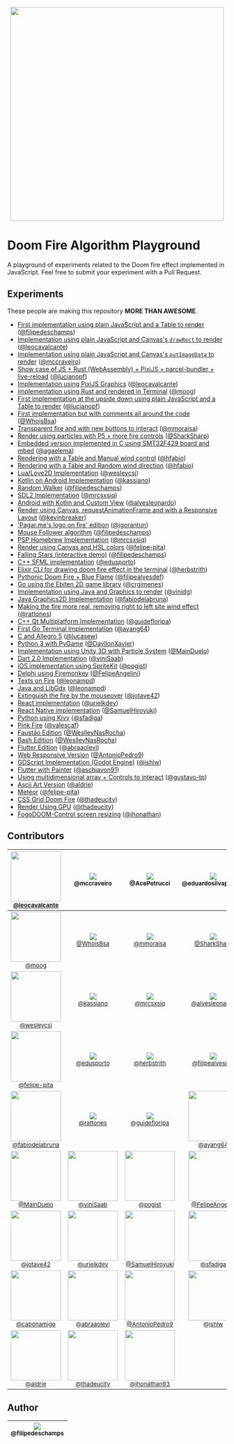 <p align="center">
  <a href="https://filipedeschamps.github.io/doom-fire-algorithm/playground/1st-implementation-with-tables/">
    <img src="https://github.com/filipedeschamps/doom-fire-algorithm/blob/master/doom-fire.gif?raw=true" width="490">
  </a>
</p>

# Doom Fire Algorithm Playground
A playground of experiments related to the Doom fire effect implemented in JavaScript. Feel free to submit your experiment with a Pull Request.

## Experiments

These people are making this repository **MORE THAN AWESOME**.

- [First implementation using plain JavaScript and a Table to render](https://filipedeschamps.github.io/doom-fire-algorithm/playground/1st-implementation-with-tables/) ([@filipedeschamps](https://github.com/filipedeschamps))
- [Implementation using plain JavaScript and Canvas's `drawRect` to render](https://filipedeschamps.github.io/doom-fire-algorithm/playground/render-with-canvas-draw-rect/) ([@leocavalcante](https://github.com/leocavalcante))
- [Implementation using plain JavaScript and Canvas's `putImageData` to render](https://filipedeschamps.github.io/doom-fire-algorithm/playground/render-with-canvas/) ([@mccraveiro](https://github.com/mccraveiro))
- [Show case of JS + Rust (WebAssembly) + PixiJS + parcel-bundler + live-reload](https://filipedeschamps.github.io/doom-fire-algorithm/playground/new-structure-with-parcel-bundler/demo) ([@lucianopf](https://github.com/lucianopf))
- [Implementation using PixiJS Graphics](https://filipedeschamps.github.io/doom-fire-algorithm/playground/render-with-pixijs/) ([@leocavalcante](https://github.com/leocavalcante))
- [Implementation using Rust and rendered in Terminal](https://github.com/filipedeschamps/doom-fire-algorithm/tree/master/playground/rust-algorithm-render-in-terminal) ([@moog](https://github.com/moog))
- [First implementation at the upside down using plain JavaScript and a Table to render](https://filipedeschamps.github.io/doom-fire-algorithm/playground/1st-implementation-with-tables-upside-down) ([@lucianopf](https://github.com/lucianopf))
- [First implementation but with comments all around the code](https://github.com/filipedeschamps/doom-fire-algorithm/blob/master/playground/doom-fire-algorithm-commented/fire.js) ([@WhoisBsa](https://github.com/WhoisBsa))
- [Transparent fire and with new buttons to interact](https://filipedeschamps.github.io/doom-fire-algorithm/playground/burning-elements/) ([@mmoraisa](https://github.com/mmoraisa))
- [Render using particles with P5 + more fire controls](https://filipedeschamps.github.io/doom-fire-algorithm/playground/render-using-particles-with-p5/) ([@SharkSharp](https://github.com/SharkSharp))
- [Embedded version implemented in C using SMT32F429 board and mbed](https://github.com/filipedeschamps/doom-fire-algorithm/tree/master/playground/embedded_version-STM32F429-mbed) ([@agaelema](https://github.com/agaelema))
- [Rendering with a Table and Manual wind control](https://filipedeschamps.github.io/doom-fire-algorithm/playground/1st-implementation-with-tables-manual-variable-wind/) ([@hfabio](https://github.com/hfabio))
- [Rendering with a Table and Random wind direction](https://filipedeschamps.github.io/doom-fire-algorithm/playground/1st-implementation-with-tables-randomic-variable-wind/) ([@hfabio](https://github.com/hfabio))
- [Lua/Love2D Implementation](https://github.com/filipedeschamps/doom-fire-algorithm/tree/master/playground/lua-love2d-implementation) ([@wesleycsj](https://github.com/wesleycsj))
- [Kotlin on Android Implementation](https://github.com/filipedeschamps/doom-fire-algorithm/tree/master/playground/android-implementation-kotlin) ([@kassiano](https://github.com/kassiano))
- [Random Walker](https://filipedeschamps.github.io/doom-fire-algorithm/playground/random-walker/) ([@filipedeschamps](https://github.com/filipedeschamps))
- [SDL2 Implementation](https://github.com/filipedeschamps/doom-fire-algorithm/playground/sdl2-implementation/) ([@mrcsxsiq](https://github.com/mrcsxsiq))
- [Android with Kotlin and Custom View](https://github.com/filipedeschamps/doom-fire-algorithm/tree/master/playground/android-customview-kotlin-implementation) ([@alvesleonardo](https://github.com/alvesleonardo))
- [Render using Canvas, requestAnimationFrame and with a Responsive Layout](https://filipedeschamps.github.io/doom-fire-algorithm/playground/render-canvas-responsive-layout/) ([@kevinbreaker](https://github.com/kevinbreaker))
- ['Pagar.me's logo on fire' edition](https://filipedeschamps.github.io/doom-fire-algorithm/playground/pagarme-logo-on-fire/) ([@igorantun](https://github.com/igorantun))
- [Mouse Follower algorithm](https://filipedeschamps.github.io/doom-fire-algorithm/playground/follow-mouse/) ([@filipedeschamps](https://github.com/filipedeschamps))
- [PSP Homebrew Implementation](https://github.com/filipedeschamps/doom-fire-algorithm/playground/psp-homebrew-oslib-implementation/) ([@mrcsxsiq](https://github.com/mrcsxsiq))
- [Render using Canvas and HSL colors](https://filipedeschamps.github.io/doom-fire-algorithm/playground/render-with-canvas-and-hsl-colors/) ([@felipe-pita](https://github.com/felipe-pita))
- [Falling Stars (interactive demo)](https://filipedeschamps.github.io/doom-fire-algorithm/playground/falling-stars/) ([@filipedeschamps](https://github.com/filipedeschamps))
- [C++ SFML implementation](https://filipedeschamps.github.io/doom-fire-algorithm/playground/cpp-sfml-implementation/) ([@edusporto](https://github.com/edusporto))
- [Elixir CLI for drawing doom fire effect in the terminal](https://github.com/filipedeschamps/doom-fire-algorithm/tree/master/playground/elixir-algorithm-render-in-terminal) ([@herbstrith](https://github.com/herbstrith))
- [Pythonic Doom Fire + Blue Flame](https://github.com/filipedeschamps/doom-fire-algorithm/tree/master/playground/pythonic-doom-fire) ([@filipealvesdef](https://github.com/filipealvedef))
- [Go using the Ebiten 2D game library](https://github.com/filipedeschamps/doom-fire-algorithm/tree/master/playground/golang-ebiten) ([@crgimenes](https://github.com/crgimenes))
- [Implementation using Java and Graphics to render](https://github.com/filipedeschamps/doom-fire-algorithm/tree/master/playground/doom-fire-algorithm-java) ([@vinidg](https://github.com/vinidg))
- [Java Graphics2D Implementation](https://github.com/filipedeschamps/doom-fire-algorithm/tree/master/playground/java-graphics2d-implementation) ([@fabiodelabruna](https://github.com/fabiodelabruna))
- [Making the fire more real, removing right to left site wind effect](https://filipedeschamps.github.io/doom-fire-algorithm/playground/doom-fire-more-real) ([@rattones](https://github.com/rattones))
- [C++ Qt Multiplatform Implementation](https://github.com/filipedeschamps/doom-fire-algorithm/tree/master/playground/cpp-qt-implementation) ([@guidefloripa](https://github.com/guidefloripa))
- [First Go Terminal Implementation](https://github.com/ayang64/doomfire) ([@ayang64](https://github.com/ayang64))
- [C and Allegro 5](https://github.com/filipedeschamps/doom-fire-algorithm/tree/master/playground/allegro5-c-fire) ([@lucasew](https://github.com/lucasew))
- [Python 3 with PyGame](https://github.com/filipedeschamps/doom-fire-algorithm/tree/master/playground/python3-pygame-implementation) ([@DayllonXavier](https://github.com/DayllonXavier))
- [Implementation using Unity 3D with Particle System](https://github.com/MainDuelo/doom-fire-algorithm/tree/master/playground/c%23-unity-3d) ([@MainDuelo](https://github.com/MainDuelo))
- [Dart 2.0 Implementation](https://github.com/filipedeschamps/doom-fire-algorithm/tree/master/playground/Dart-Doom-Fire) ([@viniSaab](https://github.com/vinisaab))
- [iOS implementation using SpriteKit](https://github.com/filipedeschamps/doom-fire-algorithm/tree/master/playground/doom-fire-algorithm-ios-spritekit) ([@pogist](https://github.com/pogist))
- [Delphi using Firemonkey](https://github.com/filipedeschamps/doom-fire-algorithm/tree/master/playground/delphi-fmx) ([@FelipeAngelini](https://github.com/FelipeAngelini))
- [Texts on Fire](https://github.com/filipedeschamps/doom-fire-algorithm/tree/master/playground/texts-on-fire) ([@leonampd](https://github.com/leonampd))
- [Java and LibGdx](https://github.com/filipedeschamps/doom-fire-algorithm/tree/master/playground/java-libgdx-implementation) ([@leonampd](https://github.com/leonampd))
- [Extinguish the fire by the mouseover](https://filipedeschamps.github.io/doom-fire-algorithm/playground/doom-fire-with-extinguish-fire-function/fire.html) ([@jotave42](https://github.com/jotave42))
- [React implementation](https://github.com/filipedeschamps/doom-fire-algorithm/tree/master/playground/react-implementation) ([@urielkdev](https://github.com/urielkdev))
- [React Native implementation](https://github.com/filipedeschamps/doom-fire-algorithm/tree/master/playground/react-native-doom-fire) ([@SamuelHiroyuki](https://github.com/SamuelHiroyuki))
- [Python using Kivy](https://github.com/filipedeschamps/doom-fire-algorithm/tree/master/playground/python3-kivy) ([@sfadiga](https://github.com/sfadiga))
- [Pink Fire](https://filipedeschamps.com.br/doom-fire-algorithm/playground/1st-implementation-with-tables-pinkedition) ([@valescaf](https://github.com/valescaf))
- [Faustão Edition](https://filipedeschamps.com.br/doom-fire-algorithm/playground/ta-pegando-fogo-bixo/) ([@WeslleyNasRocha](https://github.com/WeslleyNasRocha))
- [Bash Edition](https://github.com/filipedeschamps/doom-fire-algorithm/tree/master/playground/BashDoomFire) ([@WeslleyNasRocha](https://github.com/cabonamigo))
- [Flutter Edition](https://github.com/filipedeschamps/doom-fire-algorithm/tree/master/playground/flutter-implementation) ([@abraaolevi](https://github.com/abraaolevi))
- [Web Responsive Version](https://filipedeschamps.com.br/doom-fire-algorithm/playground/web-responsive-version/) ([@AntonioPedro9](https://github.com/AntonioPedro9))
- [GDScript Implementation (Godot Engine)](https://github.com/filipedeschamps/doom-fire-algorithm/tree/master/playground/gdscript-doom-fire/) ([@jshlw](https://github.com/jshlw))
- [Flutter with Painter](https://github.com/filipedeschamps/doom-fire-algorithm/tree/master/playground/flutter_fire/) ([@aschiavon91](https://github.com/aschiavon91))
- [Using multidimensional array + Controls to interact](https://filipedeschamps.com.br/doom-fire-algorithm/playground/implementation-with-canvas-manual-variable-dimension-and-power) ([@gustavo-tp](https://github.com/gustavo-tp))
- [Ascii Art Version](https://github.com/filipedeschamps/doom-fire-algorithm/tree/master/playground/doom-fire-algorithm-ascii-art) ([@aldrie](https://github.com/Aldrie))
- [Meteor](https://filipedeschamps.github.io/doom-fire-algorithm/playground/meteor/) ([@felipe-pita](https://github.com/felipe-pita))
- [CSS Grid Doom Fire](https://filipedeschamps.github.io/doom-fire-algorithm/playground/css-grid-doom-fire/) ([@thadeucity](https://github.com/thadeucity))
- [Render Using GPU](https://filipedeschamps.github.io/doom-fire-algorithm/playground/render-using-gpu/) ([@thadeucity](https://github.com/thadeucity))
- [FogoDOOM-Control screen resizing](https://filipedeschamps.github.io/doom-fire-algorithm/playground/FogoDOOM-Control-screen-resizing/) ([@jhonathan](https://github.com/jhonathan93))


## Contributors

| [<img src="https://avatars3.githubusercontent.com/u/183722?s=115&v=4" width="115"><br><small>@leocavalcante</small>](https://github.com/leocavalcante) | [<img src="https://avatars0.githubusercontent.com/u/782333?s=115&v=4"><br><sub>@mccraveiro</sub>](https://github.com/mccraveiro) | [<img src="https://avatars1.githubusercontent.com/u/6183702?s=115&v=4"><br><sub>@AcePetrucci</sub>](https://github.com/AcePetrucci) | [<img src="https://avatars2.githubusercontent.com/u/5911989?s=115&v=4"><br><sub>@eduardosilvapereira</sub>](https://github.com/eduardosilvapereira) | [<img src="https://avatars0.githubusercontent.com/u/12174318?s=115&v=4"><br><sub>@brunooomelo</sub>](https://github.com/brunooomelo) | [<img src="https://avatars3.githubusercontent.com/u/8251208?s=115&v=4"><br><sub>@lucianopf</sub>](https://github.com/lucianopf) |
| :---: | :---: | :---: | :---: | :---: | :---: |
| [<img src="https://avatars0.githubusercontent.com/u/4884974?s=115&v=4" width="115"><br><small>@moog</small>](https://github.com/moog) | [<img src="https://avatars0.githubusercontent.com/u/36895235?s=115&v=4"><br><small>@WhoisBsa</small>](https://github.com/WhoisBsa) | [<img src="https://avatars1.githubusercontent.com/u/15789323?s=115&v=4"><br><small>@mmoraisa</small>](https://github.com/mmoraisa) | [<img src="https://avatars3.githubusercontent.com/u/17105737?s=115&v=4"><br><small>@SharkSharp</small>](https://github.com/SharkSharp) | [<img src="https://avatars1.githubusercontent.com/u/14901075?s=115&v=4" width=115><br><small>@agaelema</small>](https://github.com/agaelema) | [<img src="https://avatars3.githubusercontent.com/u/15989467?s=115&v=4"><br><small>@hfabio</small>](https://github.com/hfabio) |
| [<img src="https://avatars1.githubusercontent.com/u/8799608?s=115&v=4" width="115"><br><small>@wesleycsj</small>](https://github.com/wesleycsj) | [<img src="https://avatars1.githubusercontent.com/u/1576341?s=115&v=4"><br><small>@kassiano</small>](https://github.com/kassiano) | [<img src="https://avatars1.githubusercontent.com/u/993608?s=115&v=4"><br><small>@mrcsxsiq</small>](https://github.com/mrcsxsiq) | [<img src="https://avatars3.githubusercontent.com/u/5604321?s=115&v=4"><br><small>@alvesleonardo</small>](https://github.com/alvesleonardo) | [<img src="https://avatars0.githubusercontent.com/u/25128546?s=115&v=4"><br><small>@kevinbreaker</small>](https://github.com/kevinbreaker) | [<img src="https://avatars3.githubusercontent.com/u/5935946?s=115&v=4"><br><small>@igorantun</small>](https://github.com/igorantun) |
| [<img src="https://avatars1.githubusercontent.com/u/1231655?s=115&v=4" width="115"><br><small>@felipe-pita</small>](https://github.com/felipe-pita) | [<img src="https://avatars0.githubusercontent.com/u/30930225?s=115&v=4"><br><small>@edusporto</small>](https://github.com/edusporto) | [<img src="https://avatars3.githubusercontent.com/u/7833473?s=115&v=4"><br><small>@herbstrith</small>](https://github.com/herbstrith) | [<img src="https://avatars0.githubusercontent.com/u/10976512?s=115&v=4"><br><small>@filipealvesdef</small>](https://github.com/filipealvesdef) | [<img src="https://avatars3.githubusercontent.com/u/834772?s=115&v=4"><br><small>@crgimenes</small>](https://github.com/crgimenes) | [<img src="https://avatars1.githubusercontent.com/u/10141812?s=115&v=4"><br><small>@vinidg</small>](https://github.com/vinidg) |
| [<img src="https://avatars0.githubusercontent.com/u/1847558?s=115&v=4" width="115"><br><small>@fabiodelabruna</small>](https://github.com/fabiodelabruna) | [<img src="https://avatars0.githubusercontent.com/u/28392040?s=115&v=4"><br><small>@rattones</small>](https://github.com/rattones) | [<img src="https://avatars1.githubusercontent.com/u/6698381?v=4&s=115"><br><small>@guidefloripa</small>](https://github.com/guidefloripa) | [<img src="https://avatars1.githubusercontent.com/u/1615303?s=460&v=4"  width="115"><br><small>@ayang64</small>](https://github.com/ayang64) | [<img src="https://avatars1.githubusercontent.com/u/15693688?s=115&v=4" width="115"><br><small>@lucasew</small>](https://github.com/lucasew) | [<img src="https://avatars1.githubusercontent.com/u/34678695?s=115&v=4" width='115px'><br><small>@DayllonXavier</small>](https://github.com/DayllonXavier)
| [<img src="https://avatars.githubusercontent.com/MainDuelo?s=115&v=4" width="115"><br><small>@MainDuelo</small>](https://github.com/MainDuelo) | [<img src="https://avatars3.githubusercontent.com/u/13907634?s=115&v=4" width="115"><br><small>@viniSaab</small>](https://github.com/vinisaab) | [<img src="https://avatars0.githubusercontent.com/u/10985896?s=115&v=4" width="115"><br><small>@pogist</small>](https://github.com/pogist) | [<img src="https://avatars3.githubusercontent.com/u/32219462?s=115&v=4" width="115"><br><small>@FelipeAngelini</small>](https://github.com/FelipeAngelini) | [<img src="https://avatars0.githubusercontent.com/u/1620107?s=460&v=4" width="115"><br><small>@leonampd</small>](https://github.com/leonampd) | [<img src="https://avatars2.githubusercontent.com/u/284147?s=400&v=4" width="115"><br><small>@osmarjunior</small>](https://github.com/osmarjunior) |
 | [<img src="https://avatars0.githubusercontent.com/u/18374028?s=400&v=4" width="115"><br><small>@jotave42</small>](https://github.com/jotave42) | [<img src="https://avatars0.githubusercontent.com/u/39094194?s=400&u=90d0197ecad492898eda852c33b35e5597f9879b&v=4" width="115"><br><small>@urielkdev</small>](https://github.com/urielkdev) | [<img src="https://avatars1.githubusercontent.com/u/36797629?s=400&v=4" width="115"><br><small>@SamuelHiroyuki</small>](https://github.com/SamuelHiroyuki) | [<img src="https://avatars0.githubusercontent.com/u/2021800?s=400&v=4" width="115"><br><small>@sfadiga</small>](https://github.com/sfadiga) | [<img src="https://avatars3.githubusercontent.com/u/20388235?s=400&v=4" width="115"><br><small>@valescaf</small>](https://github.com/valescaf) | [<img src="https://avatars0.githubusercontent.com/u/19312651?s=400&v=4" width="115"><br><small>@WeslleyNasRocha</small>](https://github.com/WeslleyNasRocha) |
 | [<img src="https://avatars0.githubusercontent.com/u/8610269?s=460&v=4" width="115"><br><small>@cabonamigo</small>](https://github.com/cabonamigo) | [<img src="https://avatars2.githubusercontent.com/u/502058?s=400&v=4" width="115"><br><small>@abraaolevi</small>](https://github.com/abraaolevi) | [<img src="https://avatars2.githubusercontent.com/u/32210610?s=400&v=4" width="115"><br><small>@AntonioPedro9</small>](https://github.com/AntonioPedro9) | [<img src="https://avatars3.githubusercontent.com/u/33421921?s=400&v=4" width="115"><br><small>@jshlw</small>](https://github.com/jshlw) | [<img src="https://avatars3.githubusercontent.com/u/3910403?s=400&v=4" width="115"><br><small>@aschiavon91</small>](https://github.com/aschiavon91) | [<img src="https://avatars2.githubusercontent.com/u/22661674?s=400&v=4" width="115"><br><small>@gustavo-tp</small>](https://github.com/gustavo-tp) |
| [<img src="https://avatars2.githubusercontent.com/u/46945204?s=400&v=4" width="115"><br><small>@aldrie</small>](https://github.com/Aldrie) | [<img src="https://avatars0.githubusercontent.com/u/6117516?s=400&u=359134f6d9803d68deffbdca7beecac73e47d8e8&v=4" width="115"><br><small>@thadeucity</small>](https://github.com/thadeucity) | [<img src="https://avatars0.githubusercontent.com/u/46010912?s=460&u=cdcef2372e99f8b686eff873c2350a456b74288a&v=4" width="115"><br><small>@jhonathan93</small>](https://github.com/jhonathan93) |


## Author

| [<img src="https://avatars0.githubusercontent.com/u/4248081?v=3&s=115"><br><sub>@filipedeschamps</sub>](https://github.com/filipedeschamps) |
| :---: |

